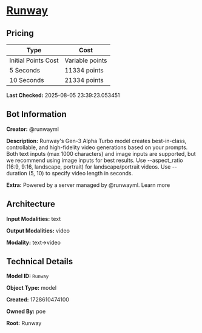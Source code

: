 # [Runway](https://poe.com/Runway)

## Pricing

| Type | Cost |
|------|------|
| Initial Points Cost | Variable points |
| 5 Seconds | 11334 points |
| 10 Seconds | 21334 points |

**Last Checked:** 2025-08-05 23:39:23.053451


## Bot Information

**Creator:** @runwayml

**Description:** Runway's Gen-3 Alpha Turbo model creates best-in-class, controllable, and high-fidelity video generations based on your prompts. Both text inputs (max 1000 characters) and image inputs are supported, but we recommend using image inputs for best results. Use --aspect_ratio (16:9, 9:16, landscape, portrait) for landscape/portrait videos. Use --duration (5, 10) to specify video length in seconds.

**Extra:** Powered by a server managed by @runwayml. Learn more


## Architecture

**Input Modalities:** text

**Output Modalities:** video

**Modality:** text->video


## Technical Details

**Model ID:** `Runway`

**Object Type:** model

**Created:** 1728610474100

**Owned By:** poe

**Root:** Runway
